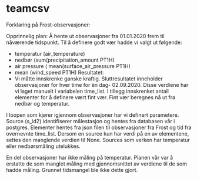 # teamcsv

Forklaring på Frost-observasjoner:

Opprinnelig plan: 
Å hente ut observasjoner fra 01.01.2020 frem til nåværende tidspunkt. Til å definere godt vær hadde vi valgt ut følgende: 
-  temperatur (air_temperature)
-  nedbør (sum(precipitation_amount PT1H)
-  air pressure ( mean(surface_air_pressure PT1H)
-  mean (wind_speed PT1H)
Resultatet: 
- Vi måtte innskrenke ganske kraftig. Sluttresultatet inneholder observasjoner for hver time for èn dag- 02.09.2020. Disse verdiene har vi laget manuelt i variabelen time_list. I tillegg innskrenket antall elementer for å definere vært fint vær. Fint vær beregnes nå ut fra nedbør og temperatur. 

I loopen som kjører igjennom observasjoner har vi definert parametere. 
Source (s_id2) identifiserer målestasjon og hentes fra databasen vår i postgres. Elementer hentes fra json filen til observasjoner fra Frost og tid fra overnevnte time_list. 
Dersom en source kun har verdi på en av elementene, settes den manglende verdien til None. Sources som verken har temperatur eller nedbørsmåling utelukkes. 

En del observasjoner har ikke måling på temperatur. Planen vår var å erstatte de som manglet måling med gjennomsnittet av verdiene til de som hadde måling. Grunnet tidsmangel ble ikke dette gjort. 